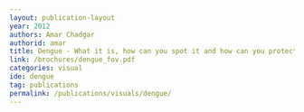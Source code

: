 ```yaml
---
layout: publication-layout
year: 2012
authors: Amar Chadgar
authorid: amar
title: Dengue - What it is, how can you spot it and how can you protect yourself?
link: /brochures/dengue_fov.pdf
categories: visual
ide: dengue
tag: publications
permalink: /publications/visuals/dengue/
---
```

